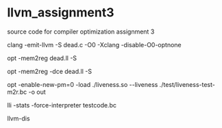 # llvm_assignment3
source code for compiler optimization assignment 3 


clang -emit-llvm -S dead.c -O0 -Xclang -disable-O0-optnone

opt -mem2reg dead.ll -S

opt -mem2reg -dce dead.ll -S 

opt -enable-new-pm=0 -load ./liveness.so --liveness ./test/liveness-test-m2r.bc -o out

lli -stats -force-interpreter testcode.bc

llvm-dis